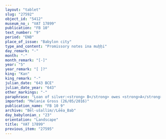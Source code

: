 ```yaml
---
layout: "tablet"
slug: "27592"
object_id: "5412"
museum_no_: "VAT 17899"
publication: "FB 10"
text_number: "9"
period: "ENB"
place_of_issue: "Babylon city"
type_and_content: "Promissory notes ina muẖẖi"
day_remark: "-"
month: "-"
month_remark: "[-]"
year: "5"
year_remark: "[ ]?"
king: "Kan"
king_remark: "-"
julian_date: "643 BCE"
julian_date_year: "643"
other_markings: "-"
paraphrase: "Loan of silver:<strong> B</strong> owes <strong>A</strong> [x] mina of silver without interest (<em>qaqqadu</em>). Beginning with the month Kislīm (IX), the debt will bear an interest of 8 shekels per mina (13.3% p.a.). 1 square kor (13,500 m<sup>2</sup>) of land, situated beneath the Canal of the Mulberry (<em>harru &scaron;a ṣarbi</em>), is placed as a pledge. 2 witnesses and the scribe.<br /> &nbsp;<br /> <strong>A</strong> = Bēl-u&scaron;allim//Lēˀ&ecirc;a; <strong>B</strong> = Nab&ucirc;-ibni//&Scaron;ig&ucirc;a; Scribe = Nergal-&scaron;umu-uṣur//Egibi<br /> &nbsp;"
imported: "Melanie Gross (26/05/2016)"
publication_name: "FB 10 9"
archive: "Bēl-ušallim//Lēēa_Bab"
day_babylonian_: "23"
orientation: "Landscape"
title: "VAT 17899"
previous_item: "27595"
---
```


